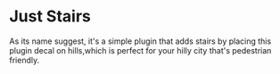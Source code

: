 # Just Stairs
As its name suggest, it's a simple plugin that adds stairs by placing this plugin decal on hills,which is perfect for your hilly city that's pedestrian friendly.

